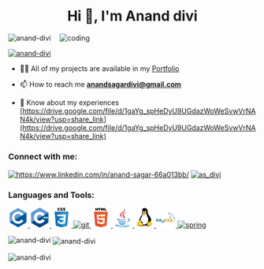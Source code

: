 <h1 align="center">Hi 👋, I'm Anand divi</h1>
<img align="right" alt="coding" width=400 src="https://cdn.dribbble.com/users/1162077/screenshots/3848914/programmer.gif">


<p align="left"> <img src="https://komarev.com/ghpvc/?username=anand-divi&label=Profile%20views&color=0e75b6&style=flat" alt="anand-divi" /> </p>

<p align="left"> <a href="https://github.com/ryo-ma/github-profile-trophy"><img src="https://github-profile-trophy.vercel.app/?username=anand-divi" alt="anand-divi" /></a> </p>


- 👨‍💻 All of my projects are available in my <a href='https://anand-divi.github.io/'>Portfolio</a>

- 📫 How to reach me **anandsagardivi@gmail.com**

- 📄 Know about my experiences [https://drive.google.com/file/d/1gaYg_spHeDyU9UGdazWoWeSvwVrNAN4k/view?usp=share_link](https://drive.google.com/file/d/1gaYg_spHeDyU9UGdazWoWeSvwVrNAN4k/view?usp=share_link)

<h3 align="left">Connect with me:</h3>
<p align="left">
<a href="https://www.linkedin.com/in/anand-sagar-66a013bb/" target="blank"><img align="center" src="https://raw.githubusercontent.com/rahuldkjain/github-profile-readme-generator/master/src/images/icons/Social/linked-in-alt.svg" alt="https://www.linkedin.com/in/anand-sagar-66a013bb/" height="30" width="40" /></a>
<a href="https://www.codechef.com/users/as_divi" target="blank"><img align="center" src="https://cdn.jsdelivr.net/npm/simple-icons@3.1.0/icons/codechef.svg" alt="as_divi" height="30" width="40" /></a>
</p>

<h3 align="left">Languages and Tools:</h3>
<p align="left"> <a href="https://www.cprogramming.com/" target="_blank" rel="noreferrer"> <img src="https://raw.githubusercontent.com/devicons/devicon/master/icons/c/c-original.svg" alt="c" width="40" height="40"/> </a> <a href="https://www.w3schools.com/cpp/" target="_blank" rel="noreferrer"> <img src="https://raw.githubusercontent.com/devicons/devicon/master/icons/cplusplus/cplusplus-original.svg" alt="cplusplus" width="40" height="40"/> </a> <a href="https://www.w3schools.com/css/" target="_blank" rel="noreferrer"> <img src="https://raw.githubusercontent.com/devicons/devicon/master/icons/css3/css3-original-wordmark.svg" alt="css3" width="40" height="40"/> </a> <a href="https://git-scm.com/" target="_blank" rel="noreferrer"> <img src="https://www.vectorlogo.zone/logos/git-scm/git-scm-icon.svg" alt="git" width="40" height="40"/> </a> <a href="https://www.w3.org/html/" target="_blank" rel="noreferrer"> <img src="https://raw.githubusercontent.com/devicons/devicon/master/icons/html5/html5-original-wordmark.svg" alt="html5" width="40" height="40"/> </a> <a href="https://www.java.com/en/" target="_blank" rel="noreferrer"> <img src="https://raw.githubusercontent.com/devicons/devicon/master/icons/java/java-original.svg" alt="java" width="40" height="40"/> </a> <a href="https://developer.mozilla.org/en-US/docs/Web/JavaScript" target="_blank" rel="noreferrer"> <img src="https://raw.githubusercontent.com/devicons/devicon/master/icons/linux/linux-original.svg" alt="linux" width="40" height="40"/> </a> <a href="https://www.mysql.com/" target="_blank" rel="noreferrer"> <img src="https://raw.githubusercontent.com/devicons/devicon/master/icons/mysql/mysql-original-wordmark.svg" alt="mysql" width="40" height="40"/> </a> <a href="https://spring.io/" target="_blank" rel="noreferrer"> <img src="https://www.vectorlogo.zone/logos/springio/springio-icon.svg" alt="spring" width="40" height="40"/> </a> </p>

<p><img align="left" src="https://github-readme-stats.vercel.app/api/top-langs?username=anand-divi&show_icons=true&locale=en&layout=compact" alt="anand-divi" /></p>

<p>&nbsp;<img align="center" src="https://github-readme-stats.vercel.app/api?username=anand-divi&show_icons=true&locale=en" alt="anand-divi" /></p>

<p><img align="center" src="https://github-readme-streak-stats.herokuapp.com/?user=anand-divi&" alt="anand-divi" /></p>
